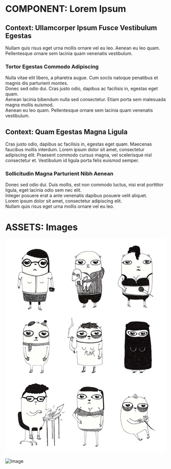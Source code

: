 # COMPONENT: Lorem Ipsum

## Context: Ullamcorper Ipsum Fusce Vestibulum Egestas

Nullam quis risus eget urna mollis ornare vel eu leo. Aenean eu leo quam. Pellentesque ornare sem lacinia quam venenatis vestibulum.

### Tortor Egestas Commodo Adipiscing

Nulla vitae elit libero, a pharetra augue. Cum sociis natoque penatibus et magnis dis parturient montes.<br/>
Donec sed odio dui. Cras justo odio, dapibus ac facilisis in, egestas eget quam.<br/>
Aenean lacinia bibendum nulla sed consectetur. Etiam porta sem malesuada magna mollis euismod.<br/> 
Aenean eu leo quam. Pellentesque ornare sem lacinia quam venenatis vestibulum. <br/>

## Context: Quam Egestas Magna Ligula

Cras justo odio, dapibus ac facilisis in, egestas eget quam. Maecenas faucibus mollis interdum. Lorem ipsum dolor sit amet, consectetur adipiscing elit. Praesent commodo cursus magna, vel scelerisque nisl consectetur et. Vestibulum id ligula porta felis euismod semper. <br/>

### Sollicitudin Magna Parturient Nibh Aenean

Donec sed odio dui. Duis mollis, est non commodo luctus, nisi erat porttitor ligula, eget lacinia odio sem nec elit. <br/>
Integer posuere erat a ante venenatis dapibus posuere velit aliquet. <br/>
Lorem ipsum dolor sit amet, consectetur adipiscing elit. <br/>
Nullam quis risus eget urna mollis ornare vel eu leo.<br/>

# ASSETS: Images

![Image](https://github.com/flegontovna/Malditos/blob/master/beanies.jpg?raw=true)

![Image](https://dl.dropbox.com/s/rw10lbjgxft7z2w/22_kid.jpg)


